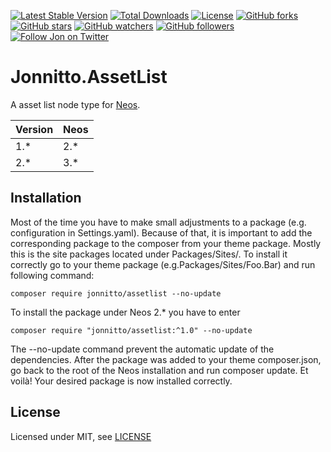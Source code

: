 [![Latest Stable Version](https://poser.pugx.org/jonnitto/assetlist/v/stable)](https://packagist.org/packages/jonnitto/assetlist)
[![Total Downloads](https://poser.pugx.org/jonnitto/assetlist/downloads)](https://packagist.org/packages/jonnitto/assetlist)
[![License](https://poser.pugx.org/jonnitto/assetlist/license)](https://packagist.org/packages/jonnitto/assetlist)
[![GitHub forks](https://img.shields.io/github/forks/jonnitto/Jonnitto.AssetList.svg?style=social&label=Fork)](https://github.com/jonnitto/Jonnitto.AssetList/fork)
[![GitHub stars](https://img.shields.io/github/stars/jonnitto/Jonnitto.AssetList.svg?style=social&label=Stars)](https://github.com/jonnitto/Jonnitto.AssetList/stargazers)
[![GitHub watchers](https://img.shields.io/github/watchers/jonnitto/Jonnitto.AssetList.svg?style=social&label=Watch)](https://github.com/jonnitto/Jonnitto.AssetList/subscription)
[![GitHub followers](https://img.shields.io/github/followers/jonnitto.svg?style=social&label=Follow)](https://github.com/jonnitto/followers)
[![Follow Jon on Twitter](https://img.shields.io/twitter/follow/jonnitto.svg?style=social&label=Follow)](https://twitter.com/jonnitto)

Jonnitto.AssetList
==================

A asset list node type for [Neos](https://www.neos.io).

| Version | Neos   |
|---------|--------|
| 1.*     | 2.*    |
| 2.*     | 3.*    |

Installation
------------
Most of the time you have to make small adjustments to a package (e.g. configuration in Settings.yaml). Because of that, it is important to add the corresponding package to the composer from your theme package. Mostly this is the site packages located under Packages/Sites/. To install it correctly go to your theme package (e.g.Packages/Sites/Foo.Bar) and run following command:

```
composer require jonnitto/assetlist --no-update
```

To install the package under Neos 2.* you have to enter
```
composer require "jonnitto/assetlist:^1.0" --no-update
```

The --no-update command prevent the automatic update of the dependencies. After the package was added to your theme composer.json, go back to the root of the Neos installation and run composer update. Et voilà! Your desired package is now installed correctly.



License
-------

Licensed under MIT, see [LICENSE](LICENSE)
